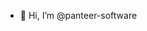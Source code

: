 - 👋 Hi, I’m @panteer-software

<!---
panteer-software/panteer-software is a ✨ special ✨ repository because its `README.md` (this file) appears on your GitHub profile.
You can click the Preview link to take a look at your changes.
--->
